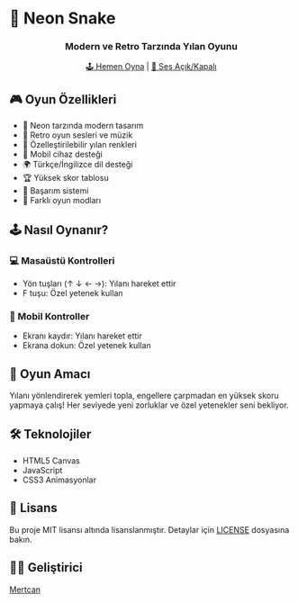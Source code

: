 # 🐍 Neon Snake

<div align="center">
  <h3>Modern ve Retro Tarzında Yılan Oyunu</h3>
  <p>
    <a href="https://sadecemertcan.github.io/neon-snake">🕹️ Hemen Oyna</a> |
    <a href="https://sadecemertcan.github.io/neon-snake">🎵 Ses Açık/Kapalı</a>
  </p>
</div>

## 🎮 Oyun Özellikleri

- 🌈 Neon tarzında modern tasarım
- 🎵 Retro oyun sesleri ve müzik
- 🎨 Özelleştirilebilir yılan renkleri
- 📱 Mobil cihaz desteği
- 🌍 Türkçe/İngilizce dil desteği
- 🏆 Yüksek skor tablosu
- 🎯 Başarım sistemi
- 🔄 Farklı oyun modları

## 🕹️ Nasıl Oynanır?

### 💻 Masaüstü Kontrolleri
- Yön tuşları (↑ ↓ ← →): Yılanı hareket ettir
- F tuşu: Özel yetenek kullan

### 📱 Mobil Kontroller
- Ekranı kaydır: Yılanı hareket ettir
- Ekrana dokun: Özel yetenek kullan

## 🎯 Oyun Amacı

Yılanı yönlendirerek yemleri topla, engellere çarpmadan en yüksek skoru yapmaya çalış! Her seviyede yeni zorluklar ve özel yetenekler seni bekliyor.

## 🛠️ Teknolojiler

- HTML5 Canvas
- JavaScript
- CSS3 Animasyonlar

## 📝 Lisans

Bu proje MIT lisansı altında lisanslanmıştır. Detaylar için [LICENSE](LICENSE) dosyasına bakın.

## 👨‍💻 Geliştirici

[Mertcan](https://github.com/sadecemertcan) 
